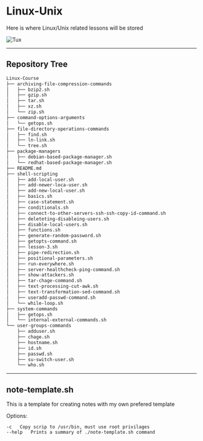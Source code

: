 # Linux-Unix

Here is where Linux/Unix related lessons will be stored

![Tux](https://logos-world.net/wp-content/uploads/2020/09/Linux-Logo-1996-present.png)

---
## Repository Tree

```bash
Linux-Course
├── archiving-file-compression-commands
│   ├── bzip2.sh
│   ├── gzip.sh
│   ├── tar.sh
│   ├── xz.sh
│   └── zip.sh
├── command-options-arguments
│   └── getops.sh
├── file-directory-operations-commands
│   ├── find.sh
│   ├── ln-link.sh
│   └── tree.sh
├── package-managers
│   ├── debian-based-package-manager.sh
│   └── redhat-based-package-manager.sh
├── README.md
├── shell-scripting
│   ├── add-local-user.sh
│   ├── add-newer-loca-user.sh
│   ├── add-new-local-user.sh
│   ├── basics.sh
│   ├── case-statement.sh
│   ├── conditionals.sh
│   ├── connect-to-other-servers-ssh-ssh-copy-id-command.sh
│   ├── deleteting-disableing-users.sh
│   ├── disable-local-users.sh
│   ├── functions.sh
│   ├── generate-random-password.sh
│   ├── getopts-command.sh
│   ├── lesson-3.sh
│   ├── pipe-redirection.sh
│   ├── positional-parameters.sh
│   ├── run-everywhere.sh
│   ├── server-healthcheck-ping-command.sh
│   ├── show-attackers.sh
│   ├── tar-chage-command.sh
│   ├── text-processing-cut-awk.sh
│   ├── text-transformation-sed-command.sh
│   ├── useradd-passwd-command.sh
│   └── while-loop.sh
├── system-commands
│   ├── getops.sh
│   └── internal-external-commands.sh
└── user-groups-commands
    ├── adduser.sh
    ├── chage.sh
    ├── hostname.sh
    ├── id.sh
    ├── passwd.sh
    ├── su-switch-user.sh
    └── who.sh
```

---
## note-template.sh

This is a template for creating notes with my own prefered template

Options:


    -c	 Copy scrip to /usr/bin, must use root privilages
	--help	 Prints a summary of ./note-template.sh command

